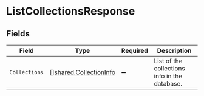 # ListCollectionsResponse


## Fields

| Field                                                            | Type                                                             | Required                                                         | Description                                                      |
| ---------------------------------------------------------------- | ---------------------------------------------------------------- | ---------------------------------------------------------------- | ---------------------------------------------------------------- |
| `Collections`                                                    | [][shared.CollectionInfo](../../models/shared/collectioninfo.md) | :heavy_minus_sign:                                               | List of the collections info in the database.                    |